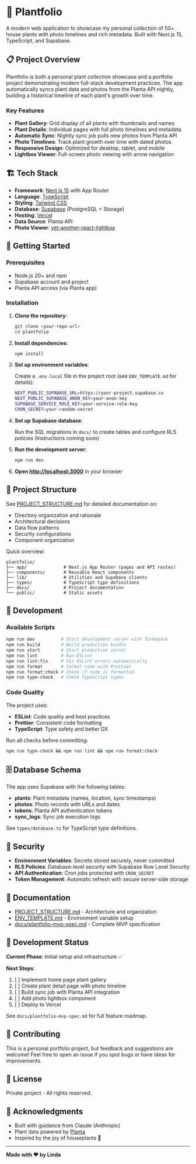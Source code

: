 # 🌿 Plantfolio

A modern web application to showcase my personal collection of 50+ house plants with photo timelines and rich metadata. Built with Next.js 15, TypeScript, and Supabase.

## 📋 Project Overview

Plantfolio is both a personal plant collection showcase and a portfolio project demonstrating modern full-stack development practices. The app automatically syncs plant data and photos from the Planta API nightly, building a historical timeline of each plant's growth over time.

### Key Features

- **Plant Gallery**: Grid display of all plants with thumbnails and names
- **Plant Details**: Individual pages with full photo timelines and metadata
- **Automatic Sync**: Nightly sync job pulls new photos from Planta API
- **Photo Timelines**: Track plant growth over time with dated photos
- **Responsive Design**: Optimized for desktop, tablet, and mobile
- **Lightbox Viewer**: Full-screen photo viewing with arrow navigation

## 🏗️ Tech Stack

- **Framework**: [Next.js 15](https://nextjs.org/) with App Router
- **Language**: [TypeScript](https://www.typescriptlang.org/)
- **Styling**: [Tailwind CSS](https://tailwindcss.com/)
- **Database**: [Supabase](https://supabase.com/) (PostgreSQL + Storage)
- **Hosting**: [Vercel](https://vercel.com/)
- **Data Source**: Planta API
- **Photo Viewer**: [yet-another-react-lightbox](https://www.npmjs.com/package/yet-another-react-lightbox)

## 🚀 Getting Started

### Prerequisites

- Node.js 20+ and npm
- Supabase account and project
- Planta API access (via Planta app)

### Installation

1. **Clone the repository**:

   ```bash
   git clone <your-repo-url>
   cd plantfolio
   ```

2. **Install dependencies**:

   ```bash
   npm install
   ```

3. **Set up environment variables**:

   Create a `.env.local` file in the project root (see `ENV_TEMPLATE.md` for details):

   ```bash
   NEXT_PUBLIC_SUPABASE_URL=https://your-project.supabase.co
   NEXT_PUBLIC_SUPABASE_ANON_KEY=your-anon-key
   SUPABASE_SERVICE_ROLE_KEY=your-service-role-key
   CRON_SECRET=your-random-secret
   ```

4. **Set up Supabase database**:

   Run the SQL migrations in `docs/` to create tables and configure RLS policies
   (Instructions coming soon)

5. **Run the development server**:

   ```bash
   npm run dev
   ```

6. **Open [http://localhost:3000](http://localhost:3000)** in your browser

## 📁 Project Structure

See [PROJECT_STRUCTURE.md](./PROJECT_STRUCTURE.md) for detailed documentation on:

- Directory organization and rationale
- Architectural decisions
- Data flow patterns
- Security configurations
- Component organization

Quick overview:

```
plantfolio/
├── app/              # Next.js App Router (pages and API routes)
├── components/       # Reusable React components
├── lib/              # Utilities and Supabase clients
├── types/            # TypeScript type definitions
├── docs/             # Project documentation
└── public/           # Static assets
```

## 🧪 Development

### Available Scripts

```bash
npm run dev          # Start development server with Turbopack
npm run build        # Build production bundle
npm run start        # Start production server
npm run lint         # Run ESLint
npm run lint:fix     # Fix ESLint errors automatically
npm run format       # Format code with Prettier
npm run format:check # Check if code is formatted
npm run type-check   # Check TypeScript types
```

### Code Quality

The project uses:

- **ESLint**: Code quality and best practices
- **Prettier**: Consistent code formatting
- **TypeScript**: Type safety and better DX

Run all checks before committing:

```bash
npm run type-check && npm run lint && npm run format:check
```

## 🗄️ Database Schema

The app uses Supabase with the following tables:

- **plants**: Plant metadata (names, location, sync timestamps)
- **photos**: Photo records with URLs and dates
- **tokens**: Planta API authentication tokens
- **sync_logs**: Sync job execution logs

See `types/database.ts` for TypeScript type definitions.

## 🔐 Security

- **Environment Variables**: Secrets stored securely, never committed
- **RLS Policies**: Database-level security with Supabase Row Level Security
- **API Authentication**: Cron jobs protected with `CRON_SECRET`
- **Token Management**: Automatic refresh with secure server-side storage

## 📖 Documentation

- [PROJECT_STRUCTURE.md](./PROJECT_STRUCTURE.md) - Architecture and organization
- [ENV_TEMPLATE.md](./ENV_TEMPLATE.md) - Environment variable setup
- [docs/plantfolio-mvp-spec.md](./docs/plantfolio-mvp-spec.md) - Complete MVP specification

## 🚧 Development Status

**Current Phase**: Initial setup and infrastructure ✅

**Next Steps**:

1. [ ] Implement home page plant gallery
2. [ ] Create plant detail page with photo timeline
3. [ ] Build sync job with Planta API integration
4. [ ] Add photo lightbox component
5. [ ] Deploy to Vercel

See `docs/plantfolio-mvp-spec.md` for full feature roadmap.

## 🤝 Contributing

This is a personal portfolio project, but feedback and suggestions are welcome! Feel free to open an issue if you spot bugs or have ideas for improvements.

## 📄 License

Private project - All rights reserved.

## 🙏 Acknowledgments

- Built with guidance from Claude (Anthropic)
- Plant data powered by [Planta](https://getplanta.com/)
- Inspired by the joy of houseplants 🌱

---

**Made with ❤️ by Linda**
